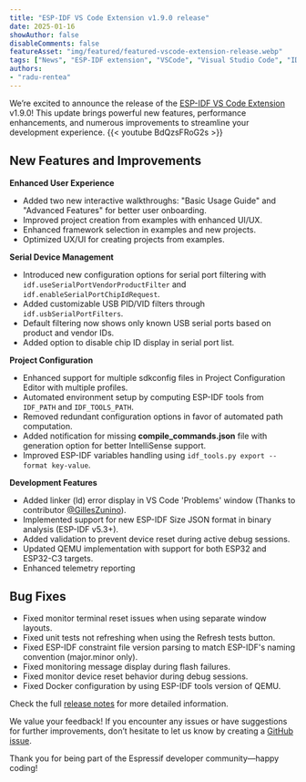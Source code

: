 ```yaml
---
title: "ESP-IDF VS Code Extension v1.9.0 release"
date: 2025-01-16
showAuthor: false
disableComments: false
featureAsset: "img/featured/featured-vscode-extension-release.webp"
tags: ["News", "ESP-IDF extension", "VSCode", "Visual Studio Code", "IDE"]
authors:
- "radu-rentea"
---
```

We’re excited to announce the release of the [ESP-IDF VS Code Extension](https://github.com/espressif/vscode-esp-idf-extension) v1.9.0!
This update brings powerful new features, performance enhancements, and numerous improvements to streamline your development experience.
{{< youtube BdQzsFRoG2s >}}

## New Features and Improvements

**Enhanced User Experience**

- Added two new interactive walkthroughs: "Basic Usage Guide" and "Advanced Features" for better user onboarding.
- Improved project creation from examples with enhanced UI/UX.
- Enhanced framework selection in examples and new projects.
- Optimized UX/UI for creating projects from examples.

**Serial Device Management**

- Introduced new configuration options for serial port filtering with `idf.useSerialPortVendorProductFilter` and `idf.enableSerialPortChipIdRequest`.
- Added customizable USB PID/VID filters through `idf.usbSerialPortFilters`.
- Default filtering now shows only known USB serial ports based on product and vendor IDs.
- Added option to disable chip ID display in serial port list.

**Project Configuration**

- Enhanced support for multiple sdkconfig files in Project Configuration Editor with multiple profiles.
- Automated environment setup by computing ESP-IDF tools from `IDF_PATH` and `IDF_TOOLS_PATH`.
- Removed redundant configuration options in favor of automated path computation.
- Added notification for missing **compile_commands.json** file with generation option for better IntelliSense support.
- Improved ESP-IDF variables handling using `idf_tools.py export --format key-value`.

**Development Features**

- Added linker (ld) error display in VS Code 'Problems' window (Thanks to contributor [@GillesZunino](https://github.com/GillesZunino)).
- Implemented support for new ESP-IDF Size JSON format in binary analysis (ESP-IDF v5.3+).
- Added validation to prevent device reset during active debug sessions.
- Updated QEMU implementation with support for both ESP32 and ESP32-C3 targets.
- Enhanced telemetry reporting

## Bug Fixes

- Fixed monitor terminal reset issues when using separate window layouts.
- Fixed unit tests not refreshing when using the Refresh tests button.
- Fixed ESP-IDF constraint file version parsing to match ESP-IDF's naming convention (major.minor only).
- Fixed monitoring message display during flash failures.
- Fixed monitor device reset behavior during debug sessions.
- Fixed Docker configuration by using ESP-IDF tools version of QEMU.

Check the full [release notes](https://github.com/espressif/vscode-esp-idf-extension/releases/tag/v1.9.0) for more detailed information.

We value your feedback! If you encounter any issues or have suggestions for further improvements, don’t hesitate to let us know by creating a [GitHub issue](https://github.com/espressif/vscode-esp-idf-extension/issues).

Thank you for being part of the Espressif developer community—happy coding!
